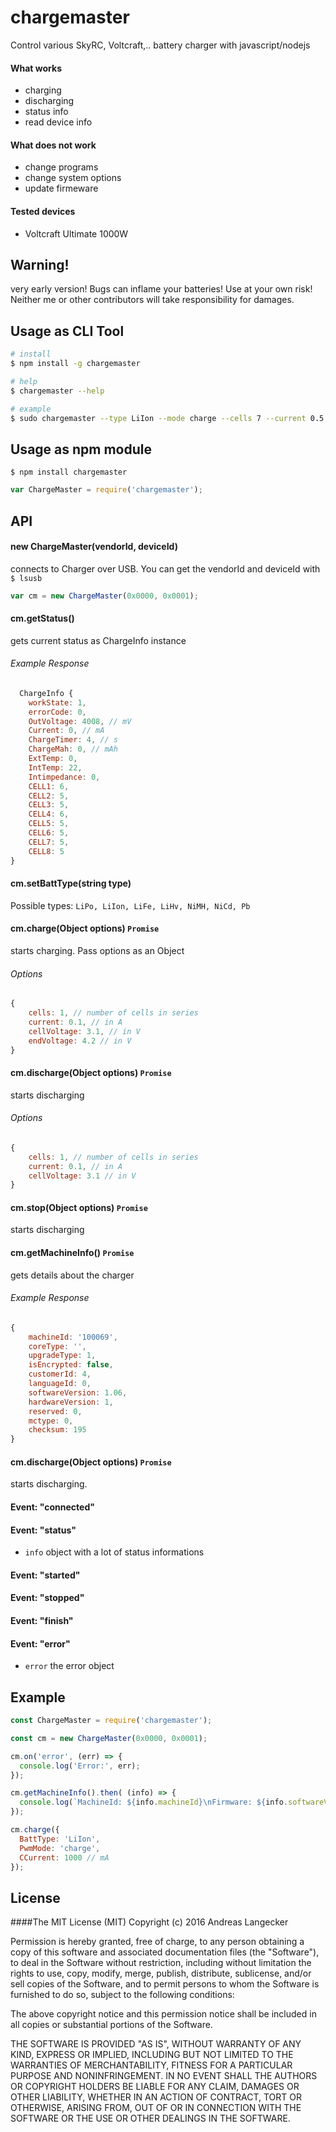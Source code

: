 # chargemaster #
Control various SkyRC, Voltcraft,.. battery charger with javascript/nodejs


#### What works
  - charging
  - discharging
  - status info
  - read device info

#### What does not work
  - change programs
  - change system options
  - update firmeware

#### Tested devices
  - Voltcraft Ultimate 1000W


## Warning!
very early version! Bugs can inflame your batteries! Use at your own risk! Neither me or other contributors will take responsibility for damages.


## Usage as CLI Tool
```bash
# install
$ npm install -g chargemaster

# help
$ chargemaster --help

# example
$ sudo chargemaster --type LiIon --mode charge --cells 7 --current 0.5


```
## Usage as npm module
```
$ npm install chargemaster
```
```js
var ChargeMaster = require('chargemaster');
```
## API



#### new ChargeMaster(vendorId, deviceId)
  connects to Charger over USB. You can get the vendorId and deviceId with ```$ lsusb```
  ```js
  var cm = new ChargeMaster(0x0000, 0x0001);
  ```

#### cm.getStatus()
gets current status as ChargeInfo instance

###### Example Response
  ```js
    ChargeInfo {
      workState: 1,
      errorCode: 0,
      OutVoltage: 4008, // mV
      Current: 0, // mA
      ChargeTimer: 4, // s
      ChargeMah: 0, // mAh
      ExtTemp: 0,
      IntTemp: 22,
      Intimpedance: 0,
      CELL1: 6,
      CELL2: 5,
      CELL3: 5,
      CELL4: 6,
      CELL5: 5,
      CELL6: 5,
      CELL7: 5,
      CELL8: 5
}
  ```
#### cm.setBattType(string type)
Possible types: ```LiPo, LiIon, LiFe, LiHv, NiMH, NiCd, Pb```

#### cm.charge(Object options) ```Promise```
starts charging. Pass options as an Object
###### Options
```js
{
    cells: 1, // number of cells in series
    current: 0.1, // in A
    cellVoltage: 3.1, // in V
    endVoltage: 4.2 // in V
}
```

#### cm.discharge(Object options) ```Promise```
starts discharging
###### Options
```js
{
    cells: 1, // number of cells in series
    current: 0.1, // in A
    cellVoltage: 3.1 // in V
}
```
#### cm.stop(Object options) ```Promise```
starts discharging

####  cm.getMachineInfo() ```Promise```
  gets details about the charger
###### Example Response
```js
{
    machineId: '100069',
    coreType: '',
    upgradeType: 1,
    isEncrypted: false,
    customerId: 4,
    languageId: 0,
    softwareVersion: 1.06,
    hardwareVersion: 1,
    reserved: 0,
    mctype: 0,
    checksum: 195
}
```

#### cm.discharge(Object options) ```Promise```
starts discharging.


#### Event: "connected"
#### Event: "status"
- ```info``` object with a lot of status informations

#### Event: "started"
#### Event: "stopped"
#### Event: "finish"
#### Event: "error"
- ```error``` the error object


## Example
```js
const ChargeMaster = require('chargemaster');

const cm = new ChargeMaster(0x0000, 0x0001);

cm.on('error', (err) => {
  console.log('Error:', err);
});

cm.getMachineInfo().then( (info) => {
  console.log(`MachineId: ${info.machineId}\nFirmware: ${info.softwareVersion}`);
});

cm.charge({
  BattType: 'LiIon',
  PwmMode: 'charge',
  CCurrent: 1000 // mA
});
```

## License
####The MIT License (MIT)
Copyright (c) 2016 Andreas Langecker

Permission is hereby granted, free of charge, to any person obtaining a copy of this software and associated documentation files (the "Software"), to deal in the Software without restriction, including without limitation the rights to use, copy, modify, merge, publish, distribute, sublicense, and/or sell copies of the Software, and to permit persons to whom the Software is furnished to do so, subject to the following conditions:

The above copyright notice and this permission notice shall be included in all copies or substantial portions of the Software.

THE SOFTWARE IS PROVIDED "AS IS", WITHOUT WARRANTY OF ANY KIND, EXPRESS OR IMPLIED, INCLUDING BUT NOT LIMITED TO THE WARRANTIES OF MERCHANTABILITY, FITNESS FOR A PARTICULAR PURPOSE AND NONINFRINGEMENT. IN NO EVENT SHALL THE AUTHORS OR COPYRIGHT HOLDERS BE LIABLE FOR ANY CLAIM, DAMAGES OR OTHER LIABILITY, WHETHER IN AN ACTION OF CONTRACT, TORT OR OTHERWISE, ARISING FROM, OUT OF OR IN CONNECTION WITH THE SOFTWARE OR THE USE OR OTHER DEALINGS IN THE SOFTWARE.
